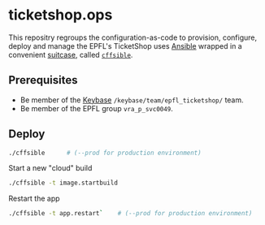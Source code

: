 # ticketshop.ops

This repositry regroups the configuration-as-code to provision, configure,
deploy and manage the EPFL's TicketShop uses [Ansible] wrapped in a
convenient [suitcase], called [`cffsible`](./cffsible).

## Prerequisites

* Be member of the [Keybase] `/keybase/team/epfl_ticketshop/` team.
* Be member of the EPFL group `vra_p_svc0049`.


## Deploy

```bash
./cffsible      # (--prod for production environment)
```

Start a new "cloud" build

```bash
./cffsible -t image.startbuild
```

Restart the app

```bash
./cffsible -t app.restart`    # (--prod for production environment)
```


[Ansible]: https://www.ansible.com (Ansible is Simple IT Automation)
[suitcase]: https://github.com/epfl-si/ansible.suitcase (Install Ansible and its dependency stack into a temporary directory)
[Keybase]: https://keybase.io
